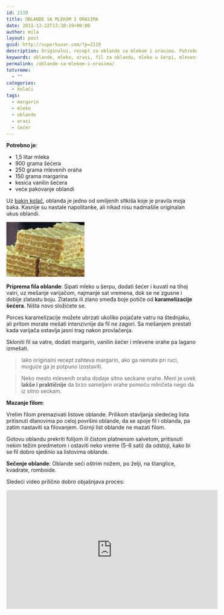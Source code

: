 ```yaml
---
id: 2110
title: OBLANDE SA MLEKOM I ORASIMA
date: 2011-12-22T13:30:19+00:00
author: mila
layout: post
guid: http://superkuvar.com/?p=2110
description: Originalni, recept za oblande sa mlekom i orasima. Potrebno je mleko, šećer, orasi, pažljivo kuvanje na tihoj vatri i naravno jedno veće pakovanje oblandi
keywords: oblande, mleko, orasi, fil za oblandu, mleko u šerpi, mleveni orasi, seckani orasi, slatka oblanda, vanilin šećer, vanilica, oblande, ukusne oblande, mlečne oblande, šećerne oblande, oblande bez margarina, oblanda sa margarinom, vreli fil, oblanda fil, filovanje, listovi oblande, karamelizacija mleka
permalink: /oblande-sa-mlekom-i-orasima/
totvreme:
  - ""
categories:
  - kolači
tags:
  - margarin
  - mleko
  - oblande
  - orasi
  - šećer
---
```

**Potrebno je**:

  * 1,5 litar mleka
  * 900 grama šećera
  * 250 grama mlevenih oraha
  * 150 grama margarina
  * kesica vanilin šećera
  * veće pakovanje oblandi

Uz [bakin kolač](/bakin-kolac), oblanda je jedno od omiljenih sltkiša koje je pravila moja baka. Kasnije su nastale napolitanke, ali nikad nisu nadmašile originalan ukus oblandi.

![oblande](/wp-content/uploads/2011/12/mamina-oblanda-e1324559971864.jpg) 

**Priprema fila oblande**: 
Sipati mleko u šerpu, dodati šećer i kuvati na tihoj vatri, uz mešanje varijačom, najmanje sat vremena, dok se ne zgusne i dobije zlatastu boju. Zlatasta ili zlano smeđa boje potiče od **karamelizacije šećera**. Ništa novo složićete se.

Porces karamelizacije možete ubrzati ukoliko pojačate vatru na štednjaku, ali pritom morate mešati intenzivnije da fil ne zagori. Sa mešanjem prestati kada varijača ostavlja jasni trag nakon provlačenja.

Skloniti fil sa vatre, dodati margarin, vanilin šećer i mlevene orahe pa lagano izmešati. 

> Iako originalni recept zahteva margarin, ako ga nemate pri ruci, moguće ga je potpuno izostaviti. 

> Neko mesto mlevenih oraha dodaje sitno seckane orahe. Meni je uvek **lakše i praktičnije** da brzo sameljem orahe pomoću mlinčeta nego da iz sitno seckam.

**Mazanje filom**:

Vrelim filom premazivati listove oblande. Prilikom stavljanja sledećeg lista pritisnuti dlanovima po celoj površini oblande, da se spoje fil i oblanda, pa zatim nastaviti sa filovanjem. Gornji list oblande ne mazati filom.

Gotovu oblandu prekriti folijom ili čistom platnenom salvetom, pritisnuti nekim težim predmetom i ostaviti neko vreme (5-6 sati) da odstoji, kako bi se fil dobro sjedinio sa listovima oblande.

**Sečenje oblande**:
Oblande seći oštrim nožem, po želji, na štanglice, kvadrate, romboide.

Sledeći video prilično dobro objašnjava proces:

<div class="iframe-container">
<iframe width="560" height="315" src="https://www.youtube-nocookie.com/embed/ZyUUBDQOrOs" frameborder="0" allow="accelerometer; autoplay; encrypted-media; gyroscope; picture-in-picture" allowfullscreen></iframe>
</div>
